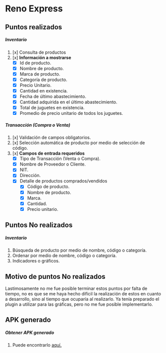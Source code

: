 # Reno Express

## Puntos realizados
##### Inventario
1. [x] Consulta de productos
2. [x] **Información a mostrarse**
    - [x] Id de producto.
    - [x] Nombre de producto.
    - [x] Marca de producto.
    - [x] Categoría de producto.
    - [x] Precio Unitario.
    - [x] Cantidad en existencia.
    - [x] Fecha de último abastecimiento.
    - [x] Cantidad adquirida en el último abastecimiento.
    - [x] Total de juguetes en existencia.
    - [x] Promedio de precio unitario de todos los juguetes.

##### Transacción (Compra o Venta)
1. [x] Validación de campos obligatorios.
2. [x] Selección automática de producto por medio de selección de código.
3. [x] **Campos de entrada requeridos**
   - [x] Tipo de Transacción (Venta o Compra).
   - [x] Nombre de Proveedor o Cliente.
   - [x] NIT.
   - [x] Dirección.
   - [x] Detalle de productos comprados/vendidos
     - [x] Código de producto.
     - [x] Nombre de producto.
     - [x] Marca.
     - [x] Cantidad.
     - [x] Precio unitario.

## Puntos No realizados
##### Inventario
1. Búsqueda de producto por medio de nombre, código o categoría.
2. Ordenar por medio de nombre, código o categoría.
3. Indicadores o gráficos.

## Motivo de puntos No realizados
Lastimosamente no me fue posible terminar estos puntos por falta de tiempo, no es que se me haya hecho difícil la realización de estos en cuanto a desarrollo, sino al tiempo que ocuparía al realizarlo. Ya tenía preparado el plugin a utilizar para las gráficas, pero no me fue posible implementarlo.

## APK generado
##### Obtener APK generado
1. Puede encontrarlo [aquí.](android/app/release)
